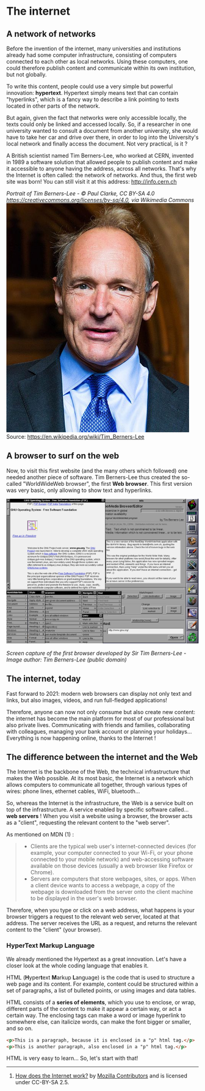 # The internet
## A network of networks
Before the invention of the internet, many universities and institutions already had some computer infrastructure, consisting of computers connected to each other as local networks. Using these computers, one could therefore publish  content and communicate within its own institution, but not globally.

To write this content, people could use a very simple but powerful innovation: **hypertext**. Hypertext simply means text that can contain "hyperlinks", which is a fancy way to describe a link pointing to texts located in other parts of the network.

But again, given the fact that networks were only accessible locally, the texts could only be linked and accessed locally. So, if a researcher in one university wanted to consult a document from another university, she would have to take her car and drive over there, in order to log into the University's local network and finally access the document. Not very practical, is it ?

A British scientist named Tim Berners-Lee, who worked at CERN, invented in 1989 a software solution that allowed people to publish content and make it accessible to anyone having the address, across all networks. That's why the Internet is often called: the network of networks.
And thus, the first web site was born! You can still visit it at this address: http://info.cern.ch


*Portrait of Tim Berners-Lee - © Paul Clarke, CC BY-SA 4.0 <https://creativecommons.org/licenses/by-sa/4.0>, via Wikimedia Commons*
![Tim Berners-Lee ](./assets/Sir_Tim_Berners-Lee_(cropped)-.jpg)
Source: https://en.wikipedia.org/wiki/Tim_Berners-Lee

## A browser to surf on the web

Now, to visit this first website (and the many others which followed) one needed another piece of software. Tim Berners-Lee thus created the so-called "WorldWideWeb browser", the first **Web browser**. This first version was very basic, only allowing to show text and hyperlinks.


![Screen capture of the first browser developed by Sir Tim Berners-Lee - Image author: Tim Berners-Lee](assets/worldwideweb-browser.png)

*Screen capture of the first browser developed by Sir Tim Berners-Lee - Image author: Tim Berners-Lee (public domain)*

## The internet, today

Fast forward to 2021: modern web browsers can display not only text and links, but also images, videos, and run full-fledged applications!

Therefore, anyone can now not only consume but also create new content: the internet has become the main platform for most of our professional but also private lives. Communicating with friends and families, collaborating with colleagues, managing your bank account or planning your holidays... Everything is now happening online, thanks to the Internet !


## The difference between the internet and the Web

The Internet is the backbone of the Web, the technical infrastructure that makes the Web possible. At its most basic, the Internet is a network which allows computers to communicate all together, through various types of wires: phone lines, ethernet cables, WiFi, bluetooth...

So, whereas the Internet is the infrastructure, the Web is a service built on top of the infrastructure. A service enabled by specific software called... **web servers** ! When you visit a website using a browser, the browser acts as a "client", requesting the relevant content to the "web server".

As mentioned on MDN (1) :

> - Clients are the typical web user's internet-connected devices (for example, your computer connected to your Wi-Fi, or your phone connected to your mobile network) and web-accessing software available on those devices (usually a web browser like Firefox or Chrome).
> - Servers are computers that store webpages, sites, or apps. When a client device wants to access a webpage, a copy of the webpage is downloaded from the server onto the client machine to be displayed in the user's web browser.

Therefore, when you type or click on a web address, what happens is your browser triggers a request to the relevant web server, located at that address. The server receives the URL as a request, and returns the relevant content to the "client" (your browser).

### HyperText Markup Language

We already mentioned the Hypertext as a great innovation. Let's have a closer look at the whole coding language that enables it.

HTML (**H**yper**t**ext **M**arkup **L**anguage) is the code that is used to structure a web page and its content. For example, content could be structured within a set of paragraphs, a list of bulleted points, or using images and data tables.

HTML consists of a **series of elements**, which you use to enclose, or wrap, different parts of the content to make it appear a certain way, or act a certain way. The enclosing tags can make a word or image hyperlink to somewhere else, can italicize words, can make the font bigger or smaller, and so on.

```html
<p>This is a paragraph, because it is enclosed in a "p" html tag.</p>
<p>This is another paragraph, also enclosed in a "p" html tag.</p>
```

HTML is very easy to learn... So, let's start with that!



---
1. [How does the Internet work?](https://developer.mozilla.org/en-US/docs/Learn/Common_questions/How_does_the_Internet_work) by [Mozilla Contributors](https://developer.mozilla.org/en-US/docs/Learn/Common_questions/How_does_the_Internet_work/contributors.txt) and is licensed under CC-BY-SA 2.5.
